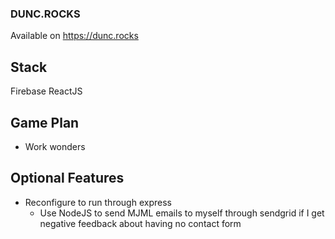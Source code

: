 ### DUNC.ROCKS

Available on https://dunc.rocks

## Stack
Firebase
ReactJS

## Game Plan
- Work wonders

## Optional Features
- Reconfigure to run through express
  - Use NodeJS to send MJML emails to myself through sendgrid if I get negative feedback about having no contact form
